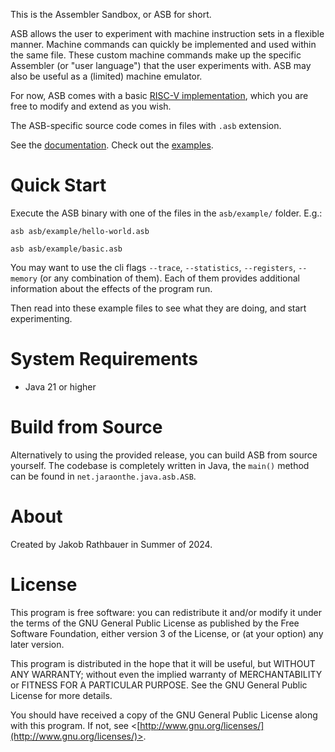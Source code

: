 This is the Assembler Sandbox, or ASB for short.

ASB allows the user to experiment with machine instruction sets in a flexible manner. Machine commands can quickly be implemented and used within the same file. These custom machine commands make up the specific Assembler (or "user language") that the user experiments with. ASB may also be useful as a (limited) machine emulator.

For now, ASB comes with a basic [RISC-V implementation](asb/lib/risc-v/risc-v.asb), which you are free to modify and extend as you wish.

The ASB-specific source code comes in files with `.asb` extension.

See the [documentation](doc/index.md). Check out the [examples](asb/example/hello-world.asb).

# Quick Start

Execute the ASB binary with one of the files in the `asb/example/` folder. E.g.:

```
asb asb/example/hello-world.asb

asb asb/example/basic.asb
```

You may want to use the cli flags `--trace`, `--statistics`, `--registers`, `--memory` (or any combination of them). Each of them provides additional information about the effects of the program run.

Then read into these example files to see what they are doing, and start experimenting.

# System Requirements

* Java 21 or higher

# Build from Source

Alternatively to using the provided release, you can build ASB from source yourself. The codebase is completely written in Java, the `main()` method can be found in `net.jaraonthe.java.asb.ASB`.

# About

Created by Jakob Rathbauer in Summer of 2024.

# License

This program is free software: you can redistribute it and/or modify
it under the terms of the GNU General Public License as published by
the Free Software Foundation, either version 3 of the License, or
(at your option) any later version.

This program is distributed in the hope that it will be useful,
but WITHOUT ANY WARRANTY; without even the implied warranty of
MERCHANTABILITY or FITNESS FOR A PARTICULAR PURPOSE.  See the
GNU General Public License for more details.

You should have received a copy of the GNU General Public License
along with this program.  If not, see <[http://www.gnu.org/licenses/](http://www.gnu.org/licenses/)>.
